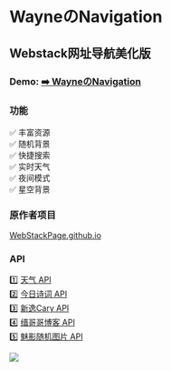 <p>
<strong><h1>WayneのNavigation</h1></strong>
</p>

## Webstack网址导航美化版

### Demo: [➡️ WayneのNavigation](https://3301.ml/)

### 功能

✅ 丰富资源     
✅ 随机背景   
✅ 快捷搜索   
✅ 实时天气     
✅ 夜间模式     
✅ 星空背景     

### 原作者项目

[WebStackPage.github.io](https://github.com/WebStackPage/WebStackPage.github.io)

### API

1️⃣ [天气 API](https://www.tianqiapi.com/)     
2️⃣ [今日诗词 API](https://www.jinrishici.com/)     
3️⃣ [新逸Cary API](https://api.xinac.net/)    
4️⃣ [缙哥哥博客 API](https://www.dujin.org/3618.html)    
5️⃣ [魅影随机图片 API](https://tuapi.eees.cc/)

<a title="Copyright" target="_blank" href="https://soga.ml/"><img src="https://img.shields.io/badge/Copyright%20%C2%A9%202022--2023-Wayne-red"></a>